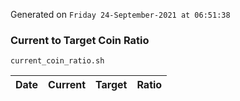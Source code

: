 Generated on `Friday 24-September-2021 at 06:51:38`

### Current to Target Coin Ratio
`current_coin_ratio.sh`

Date|Current|Target|Ratio
---|---|---|---
